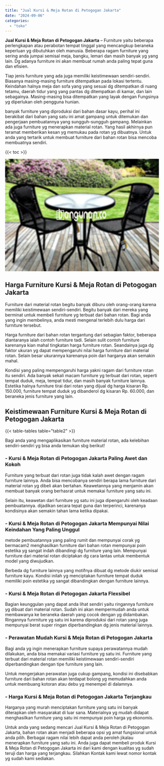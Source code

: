 ```yaml
---
title: "Jual Kursi & Meja Rotan di Petogogan Jakarta"
date: "2024-09-06"
categories: 
  - "toko"
---
```


**Jual Kursi & Meja Rotan di Petogogan Jakarta** – Furniture yaitu beberapa perlengkapan atau perabotan tempat tinggal yang mencangkup beraneka keperluan yg dibutuhkan oleh manusia. Beberapa ragam furniture yang sering anda jumpai semisal meja, bangku, lemari dan masih banyak yg yang lain. Dg adanya furniture ini akan membuat rumah anda paling tepat guna dan efisien.

Tiap jenis furniture yang ada juga memiliki keistimewaan sendiri-sendiri. Biasanya masing-masing furniture ditempatkan pada lokasi tertentu. Keindahan halnya meja dan sofa yang yang sesuai dg ditempatkan di ruang tetamu, daerah tidur yang yang pantas dg ditempatkan di kamar, dan lain sebagainya. Masing-masing bisa ditempatkan yang layak dengan Fungsinya yg diperlukan oleh pengguna hunian.

banyak furniture yang diproduksi dari bahan dasar kayu, perihal ini berakibat dari bahan yang satu ini amat gampang untuk ditemukan dan pengerjaan pembuatannya yang sungguh-sungguh gampang. Melainkan ada juga furniture yg menerapkan material rotan. Yang hasil akhirnya pun teramat memberikan kesan yg memukau pada rotan yg dibuatnya. Untuk anda yang tertarik untuk membuat furniture dari bahan rotan bisa mencoba membuatnya sendiri.

{{< toc >}}

![Jual Kursi & Meja Rotan di Petogogan Jakarta](/images/kursi-meja-rotan-murah36.png)

## Harga Furniture Kursi & Meja Rotan di Petogogan Jakarta

Furniture dari material rotan begitu banyak diburu oleh orang-orang karena memiliki keistimewaan sendiri-sendiri. Begitu banyak dari mereka yang berminat untuk membeli furniture yg terbuat dari bahan rotan. Bagi anda yang ingin membelinya, anda mesti mengenal terlebih dulu harga dari furniture tersebut.

Harga furniture dari bahan rotan tergantung dari sebagian faktor, beberapa diantaranya ialah contoh furniture tadi. Selain sulit contoh furniture karenanya kian mahal tingkatan harga furniture rotan. Seandainya juga dg faktor ukuran yg dapat mempengaruhi nilai harga furniture dari material rotan. Selain besar ukurannya karenanya poin dari harganya akan semakin mahal.

Kondisi yang paling mempengaruhi harga yakni ragam dari furniture rotan itu sendiri. Ada banyak sekali macam furniture yg terbuat dari rotan, seperti tempat duduk, meja, tempat tidur, dan masih banyak furniture lainnya. Estetika halnya furniture tirai dari rotan yang dijual dg harga kisaran Rp. 150.000, furniture tempat duduk yg dibanderol dg kisaran Rp. 60.000, dan beraneka jenis furniture yang lain.

## Keistimewaan Furniture Kursi & Meja Rotan di Petogogan Jakarta

{{< table-tables table="table2" >}}

Bagi anda yang mengaplikasikan furniture material rotan, ada kelebihan sendiri-sendiri yg bisa anda temukan sbg berikut!

### \- Kursi & Meja Rotan di Petogogan Jakarta Paling Awet dan Kokoh

Furniture yang terbuat dari rotan juga tidak kalah awet dengan ragam furniture lainnya. Anda bisa mencobanya sendiri berapa lama furniture dari material rotan yg dibeli akan bertahan. Keawetannya yang menjamin akan membuat banyak orang berhasrat untuk memakai furniture yang satu ini.

Selain itu, keawetan dari furniture yg satu ini juga dipengaruhi oleh keadaan pembuatannya. dijadikan secara tepat guna dan terperinci, karenanya kondisinya akan semakin tahan lama ketika dipakai.

### \- Kursi & Meja Rotan di Petogogan Jakarta Mempunyai Nilai Keindahan Yang Paling Unggul

metode pembuatannya yang paling rumit dan mempunyai corak yg bermacam2 menghasilkan furniture dari bahan rotan mempunyai poin estetika yg sangat indah dibandingi dg furniture yang lain. Mempunyai furniture dari material rotan diciptakan dg cara lantas untuk membentuk model yang diwujudkan.

Berbeda dg furniture lainnya yang motifnya dibuat dg metode diukir semisal furniture kayu. Kondisi inilah yg menciptakan furniture tempat duduk memiliki poin estetika yg sangat dibandingkan dengan furniture lainnya.

### \- Kursi & Meja Rotan di Petogogan Jakarta Flexsibel

Bagian keunggulan yang dapat anda lihat sendiri yaitu ringannya furniture yg dibuat dari material rotan. Sudah ini akan mempermudah anda untuk membawanya ke beraneka daerah yang cocok dengan yg didambakan. Ringannya funrniture yg satu ini karena diproduksi dari rotan yang juga mempunyai berat super ringan diperbandingkan dg jenis material lainnya.

### \- Perawatan Mudah Kursi & Meja Rotan di Petogogan Jakarta

Bagi anda yg ingin menerapkan furniture supaya perawatannya mudah dilakukan, anda bisa memakai variasi furniture yg satu ini. Furniture yang terbuat dari material rotan memiliki keistimewaan sendiri-sendiri diperbandingkan dengan tipe furniture yang lain.

Untuk mengerjakan perawatan juga cukup gampang, kondisi ini disebabkan furniture dari bahan rotan akan terdapat bolong yg memudahkan anda untuk membuang kotoran atau debu yg menempel di dalamnya.

### \- Harga Kursi & Meja Rotan di Petogogan Jakarta Terjangkau

Harganya yang murah menciptakan furniture yang satu ini banyak diterapkan oleh masyarakat di luar sana. Materialnya yg mudah didapat menghasilkan furniture yang satu ini mempunyai poin harga yg ekonomis.

Untuk anda yang sedang mencari Jual Kursi & Meja Rotan di Petogogan Jakarta, bahan rotan akan menjadi beberapa opsi yg amat fungsional untuk anda pilih. Berbagai ragam nilai lebih dapat anda peroleh jikalau menerapkan furniture yang satu ini. Anda juga dapat membeli produk Kursi & Meja Rotan di Petogogan Jakarta ini dari kami dengan kualitas yg sudah teruji dan harga yang terjangkau. Silahkan Kontak kami lewat nomor kontak yg sudah kami sediakan.
